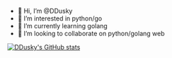 - 👋 Hi, I’m @DDusky
- 👀 I’m interested in python/go
- 🌱 I’m currently learning golang
- 💞️ I’m looking to collaborate on python/golang web

[![DDusky's GitHub stats](https://github-readme-stats.vercel.app/api?username=DDusky)](https://github.com/DDusky/github-readme-stats)
